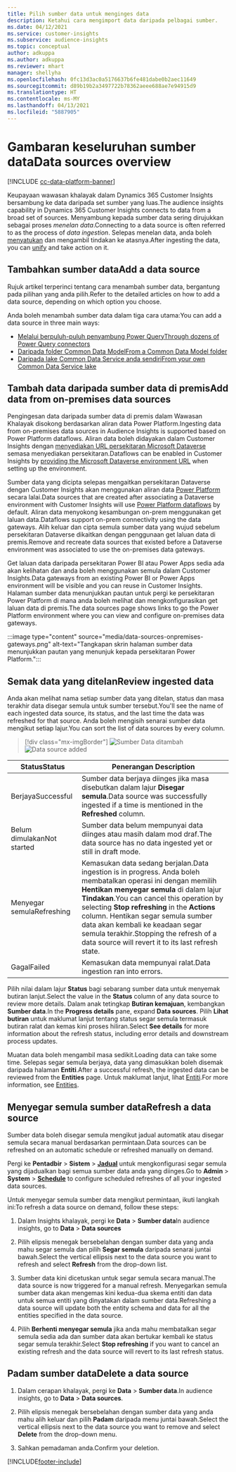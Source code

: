 ```yaml
---
title: Pilih sumber data untuk menginges data
description: Ketahui cara mengimport data daripada pelbagai sumber.
ms.date: 04/12/2021
ms.service: customer-insights
ms.subservice: audience-insights
ms.topic: conceptual
author: adkuppa
ms.author: adkuppa
ms.reviewer: mhart
manager: shellyha
ms.openlocfilehash: 0fc13d3ac0a5176637b6fe481dabe0b2aec11649
ms.sourcegitcommit: d89b19b2a3497722b78362aeee688ae7e94915d9
ms.translationtype: HT
ms.contentlocale: ms-MY
ms.lasthandoff: 04/13/2021
ms.locfileid: "5887905"
---
```

# <a name="data-sources-overview"></a><span data-ttu-id="514a0-103">Gambaran keseluruhan sumber data</span><span class="sxs-lookup"><span data-stu-id="514a0-103">Data sources overview</span></span>

[!INCLUDE [cc-data-platform-banner](../includes/cc-data-platform-banner.md)]

<span data-ttu-id="514a0-104">Keupayaan wawasan khalayak dalam Dynamics 365 Customer Insights bersambung ke data daripada set sumber yang luas.</span><span class="sxs-lookup"><span data-stu-id="514a0-104">The audience insights capability in Dynamics 365 Customer Insights connects to data from a broad set of sources.</span></span> <span data-ttu-id="514a0-105">Menyambung kepada sumber data sering dirujukkan sebagai proses *menelan data*.</span><span class="sxs-lookup"><span data-stu-id="514a0-105">Connecting to a data source is often referred to as the process of *data ingestion*.</span></span> <span data-ttu-id="514a0-106">Selepas menelan data, anda boleh [menyatukan](data-unification.md) dan mengambil tindakan ke atasnya.</span><span class="sxs-lookup"><span data-stu-id="514a0-106">After ingesting the data, you can [unify](data-unification.md) and take action on it.</span></span>

## <a name="add-a-data-source"></a><span data-ttu-id="514a0-107">Tambahkan sumber data</span><span class="sxs-lookup"><span data-stu-id="514a0-107">Add a data source</span></span>

<span data-ttu-id="514a0-108">Rujuk artikel terperinci tentang cara menambah sumber data, bergantung pada pilihan yang anda pilih.</span><span class="sxs-lookup"><span data-stu-id="514a0-108">Refer to the detailed articles on how to add a data source, depending on which option you choose.</span></span>

<span data-ttu-id="514a0-109">Anda boleh menambah sumber data dalam tiga cara utama:</span><span class="sxs-lookup"><span data-stu-id="514a0-109">You can add a data source in three main ways:</span></span>

- [<span data-ttu-id="514a0-110">Melalui berpuluh-puluh penyambung Power Query</span><span class="sxs-lookup"><span data-stu-id="514a0-110">Through dozens of Power Query connectors</span></span>](connect-power-query.md)
- [<span data-ttu-id="514a0-111">Daripada folder Common Data Model</span><span class="sxs-lookup"><span data-stu-id="514a0-111">From a Common Data Model folder</span></span>](connect-common-data-model.md)
- [<span data-ttu-id="514a0-112">Daripada lake Common Data Service anda sendiri</span><span class="sxs-lookup"><span data-stu-id="514a0-112">From your own Common Data Service lake</span></span>](connect-common-data-service-lake.md)

## <a name="add-data-from-on-premises-data-sources"></a><span data-ttu-id="514a0-113">Tambah data daripada sumber data di premis</span><span class="sxs-lookup"><span data-stu-id="514a0-113">Add data from on-premises data sources</span></span>

<span data-ttu-id="514a0-114">Pengingesan data daripada sumber data di premis dalam Wawasan Khalayak disokong berdasarkan aliran data Power Platform.</span><span class="sxs-lookup"><span data-stu-id="514a0-114">Ingesting data from on-premises data sources in Audience Insights is supported based on Power Platform dataflows.</span></span> <span data-ttu-id="514a0-115">Aliran data boleh didayakan dalam Customer Insights dengan [menyediakan URL persekitaran Microsoft Dataverse](manage-environments.md#create-an-environment-in-an-existing-organization) semasa menyediakan persekitaran.</span><span class="sxs-lookup"><span data-stu-id="514a0-115">Dataflows can be enabled in Customer Insights by [providing the Microsoft Dataverse environment URL](manage-environments.md#create-an-environment-in-an-existing-organization) when setting up the environment.</span></span>

<span data-ttu-id="514a0-116">Sumber data yang dicipta selepas mengaitkan persekitaran Dataverse dengan Customer Insights akan menggunakan aliran data [Power Platform](/power-query/dataflows/overview-dataflows-across-power-platform-dynamics-365) secara lalai.</span><span class="sxs-lookup"><span data-stu-id="514a0-116">Data sources that are created after associating a Dataverse environment with Customer Insights will use [Power Platform dataflows](/power-query/dataflows/overview-dataflows-across-power-platform-dynamics-365) by default.</span></span> <span data-ttu-id="514a0-117">Aliran data menyokong kesambungan on-prem menggunakan get laluan data.</span><span class="sxs-lookup"><span data-stu-id="514a0-117">Dataflows support on-prem connectivity using the data gateways.</span></span> <span data-ttu-id="514a0-118">Alih keluar dan cipta semula sumber data yang wujud sebelum persekitaran Dataverse dikaitkan dengan penggunaan get laluan data di premis.</span><span class="sxs-lookup"><span data-stu-id="514a0-118">Remove and recreate data sources that existed before a Dataverse environment was associated to use the on-premises data gateways.</span></span>

<span data-ttu-id="514a0-119">Get laluan data daripada persekitaran Power BI atau Power Apps sedia ada akan kelihatan dan anda boleh menggunakan semula dalam Customer Insights.</span><span class="sxs-lookup"><span data-stu-id="514a0-119">Data gateways from an existing Power BI or Power Apps environment will be visible and you can reuse in Customer Insights.</span></span> <span data-ttu-id="514a0-120">Halaman sumber data menunjukkan pautan untuk pergi ke persekitaran Power Platform di mana anda boleh melihat dan mengkonfigurasikan get laluan data di premis.</span><span class="sxs-lookup"><span data-stu-id="514a0-120">The data sources page shows links to go the Power Platform environment where you can view and configure on-premises data gateways.</span></span>

:::image type="content" source="media/data-sources-onpremises-gateways.png" alt-text="Tangkapan skrin halaman sumber data menunjukkan pautan yang menunjuk kepada persekitaran Power Platform.":::

## <a name="review-ingested-data"></a><span data-ttu-id="514a0-122">Semak data yang ditelan</span><span class="sxs-lookup"><span data-stu-id="514a0-122">Review ingested data</span></span>

<span data-ttu-id="514a0-123">Anda akan melihat nama setiap sumber data yang ditelan, status dan masa terakhir data disegar semula untuk sumber tersebut.</span><span class="sxs-lookup"><span data-stu-id="514a0-123">You'll see the name of each ingested data source, its status, and the last time the data was refreshed for that source.</span></span> <span data-ttu-id="514a0-124">Anda boleh mengisih senarai sumber data mengikut setiap lajur.</span><span class="sxs-lookup"><span data-stu-id="514a0-124">You can sort the list of data sources by every column.</span></span>

> [!div class="mx-imgBorder"]
> <span data-ttu-id="514a0-125">![Sumber Data ditambah](media/configure-data-datasource-added.png "Sumber Data ditambah")</span><span class="sxs-lookup"><span data-stu-id="514a0-125">![Data source added](media/configure-data-datasource-added.png "Data source added")</span></span>

|<span data-ttu-id="514a0-126">Status</span><span class="sxs-lookup"><span data-stu-id="514a0-126">Status</span></span>  |<span data-ttu-id="514a0-127">Penerangan </span><span class="sxs-lookup"><span data-stu-id="514a0-127">Description</span></span>  |
|---------|---------|
|<span data-ttu-id="514a0-128">Berjaya</span><span class="sxs-lookup"><span data-stu-id="514a0-128">Successful</span></span>   |<span data-ttu-id="514a0-129">Sumber data berjaya diinges jika masa disebutkan dalam lajur **Disegar semula**.</span><span class="sxs-lookup"><span data-stu-id="514a0-129">Data source was successfully ingested if a time is mentioned in the **Refreshed** column.</span></span>
|<span data-ttu-id="514a0-130">Belum dimulakan</span><span class="sxs-lookup"><span data-stu-id="514a0-130">Not started</span></span>   |<span data-ttu-id="514a0-131">Sumber data belum mempunyai data diinges atau masih dalam mod draf.</span><span class="sxs-lookup"><span data-stu-id="514a0-131">The data source has no data ingested yet or still in draft mode.</span></span>         |
|<span data-ttu-id="514a0-132">Menyegar semula</span><span class="sxs-lookup"><span data-stu-id="514a0-132">Refreshing</span></span>    |<span data-ttu-id="514a0-133">Kemasukan data sedang berjalan.</span><span class="sxs-lookup"><span data-stu-id="514a0-133">Data ingestion is in progress.</span></span> <span data-ttu-id="514a0-134">Anda boleh membatalkan operasi ini dengan memilih **Hentikan menyegar semula** di dalam lajur **Tindakan**.</span><span class="sxs-lookup"><span data-stu-id="514a0-134">You can cancel this operation by selecting **Stop refreshing** in the **Actions** column.</span></span> <span data-ttu-id="514a0-135">Hentikan segar semula sumber data akan kembali ke keadaan segar semula terakhir.</span><span class="sxs-lookup"><span data-stu-id="514a0-135">Stopping the refresh of a data source will revert it to its last refresh state.</span></span>       |
|<span data-ttu-id="514a0-136">Gagal</span><span class="sxs-lookup"><span data-stu-id="514a0-136">Failed</span></span>     |<span data-ttu-id="514a0-137">Kemasukan data mempunyai ralat.</span><span class="sxs-lookup"><span data-stu-id="514a0-137">Data ingestion ran into errors.</span></span>         |

<span data-ttu-id="514a0-138">Pilih nilai dalam lajur **Status** bagi sebarang sumber data untuk menyemak butiran lanjut.</span><span class="sxs-lookup"><span data-stu-id="514a0-138">Select the value in the **Status** column of any data source to review more details.</span></span> <span data-ttu-id="514a0-139">Dalam anak tetingkap **Butiran kemajuan**, kembangkan **Sumber data**.</span><span class="sxs-lookup"><span data-stu-id="514a0-139">In the **Progress details** pane, expand **Data sources**.</span></span> <span data-ttu-id="514a0-140">Pilih **Lihat butiran** untuk maklumat lanjut tentang status segar semula termasuk butiran ralat dan kemas kini proses hiliran.</span><span class="sxs-lookup"><span data-stu-id="514a0-140">Select **See details** for more information about the refresh status, including error details and downstream process updates.</span></span>

<span data-ttu-id="514a0-141">Muatan data boleh mengambil masa sedikit.</span><span class="sxs-lookup"><span data-stu-id="514a0-141">Loading data can take some time.</span></span> <span data-ttu-id="514a0-142">Selepas segar semula berjaya, data yang dimasukkan boleh disemak daripada halaman **Entiti**.</span><span class="sxs-lookup"><span data-stu-id="514a0-142">After a successful refresh, the ingested data can be reviewed from the **Entities** page.</span></span> <span data-ttu-id="514a0-143">Untuk maklumat lanjut, lihat [Entiti](entities.md).</span><span class="sxs-lookup"><span data-stu-id="514a0-143">For more information, see [Entities](entities.md).</span></span>

## <a name="refresh-a-data-source"></a><span data-ttu-id="514a0-144">Menyegar semula sumber data</span><span class="sxs-lookup"><span data-stu-id="514a0-144">Refresh a data source</span></span>

<span data-ttu-id="514a0-145">Sumber data boleh disegar semula mengikut jadual automatik atau disegar semula secara manual berdasarkan permintaan.</span><span class="sxs-lookup"><span data-stu-id="514a0-145">Data sources can be refreshed on an automatic schedule or refreshed manually on demand.</span></span> 

<span data-ttu-id="514a0-146">Pergi ke **Pentadbir** > **Sistem** > [**Jadual**](system.md#schedule-tab) untuk mengkonfigurasi segar semula yang dijadualkan bagi semua sumber data anda yang diinges.</span><span class="sxs-lookup"><span data-stu-id="514a0-146">Go to **Admin** > **System** > [**Schedule**](system.md#schedule-tab) to configure scheduled refreshes of all your ingested data sources.</span></span>

<span data-ttu-id="514a0-147">Untuk menyegar semula sumber data mengikut permintaan, ikuti langkah ini:</span><span class="sxs-lookup"><span data-stu-id="514a0-147">To refresh a data source on demand, follow these steps:</span></span>

1. <span data-ttu-id="514a0-148">Dalam Insights khalayak, pergi ke **Data** > **Sumber data**</span><span class="sxs-lookup"><span data-stu-id="514a0-148">In audience insights, go to **Data** > **Data sources**</span></span>

2. <span data-ttu-id="514a0-149">Pilih elipsis menegak bersebelahan dengan sumber data yang anda mahu segar semula dan pilih **Segar semula** daripada senarai juntai bawah.</span><span class="sxs-lookup"><span data-stu-id="514a0-149">Select the vertical ellipsis next to the data source you want to refresh and select **Refresh** from the drop-down list.</span></span>

3. <span data-ttu-id="514a0-150">Sumber data kini dicetuskan untuk segar semula secara manual.</span><span class="sxs-lookup"><span data-stu-id="514a0-150">The data source is now triggered for a manual refresh.</span></span> <span data-ttu-id="514a0-151">Menyegarkan semula sumber data akan mengemas kini kedua-dua skema entiti dan data untuk semua entiti yang dinyatakan dalam sumber data.</span><span class="sxs-lookup"><span data-stu-id="514a0-151">Refreshing a data source will update both the entity schema and data for all the entities specified in the data source.</span></span>

4. <span data-ttu-id="514a0-152">Pilih **Berhenti menyegar semula** jika anda mahu membatalkan segar semula sedia ada dan sumber data akan bertukar kembali ke status segar semula terakhir.</span><span class="sxs-lookup"><span data-stu-id="514a0-152">Select **Stop refreshing** if you want to cancel an existing refresh and the data source will revert to its last refresh status.</span></span>

## <a name="delete-a-data-source"></a><span data-ttu-id="514a0-153">Padam sumber data</span><span class="sxs-lookup"><span data-stu-id="514a0-153">Delete a data source</span></span>

1. <span data-ttu-id="514a0-154">Dalam cerapan khalayak, pergi ke **Data** > **Sumber data**.</span><span class="sxs-lookup"><span data-stu-id="514a0-154">In audience insights, go to **Data** > **Data sources**.</span></span>

2. <span data-ttu-id="514a0-155">Pilih elipsis menegak bersebelahan dengan sumber data yang anda mahu alih keluar dan pilih **Padam** daripada menu juntai bawah.</span><span class="sxs-lookup"><span data-stu-id="514a0-155">Select the vertical ellipsis next to the data source you want to remove and select **Delete** from the drop-down menu.</span></span>

3. <span data-ttu-id="514a0-156">Sahkan pemadaman anda.</span><span class="sxs-lookup"><span data-stu-id="514a0-156">Confirm your deletion.</span></span>


[!INCLUDE[footer-include](../includes/footer-banner.md)]
